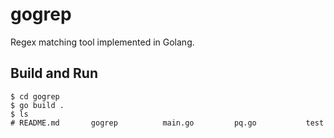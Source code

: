 # gogrep
Regex matching tool implemented in Golang.

## Build and Run
```
$ cd gogrep
$ go build .
$ ls 
# README.md       gogrep          main.go         pq.go           test
```
